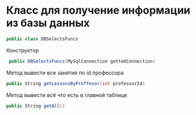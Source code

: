 # Класс для получение информации из базы данных
```C#
public class DBSelectsFuncs
```
Конструктор
```C#
 public DBSelectsFuncs(MySqlConnection gettedConnection)
```
Метод вывести все занятия по id профессора
```C#
public String getLessonsByProffesor(int professorId) 
```
Метод вывести всё что есть в главной таблице
```C#
public String getAll()
```
